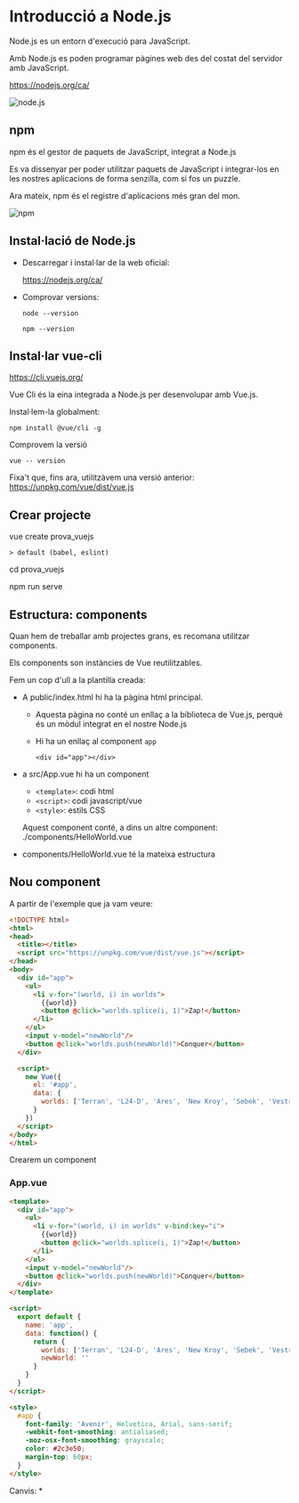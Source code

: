 Introducció a Node.js
=====================

Node.js es un entorn d'execució para JavaScript.

Amb Node.js es poden programar pàgines web des del costat del servidor amb JavaScript.

https://nodejs.org/ca/

![node.js](https://upload.wikimedia.org/wikipedia/commons/thumb/d/d9/Node.js_logo.svg/1280px-Node.js_logo.svg.png)

npm
---

npm és el gestor de paquets de JavaScript, integrat a Node.js

Es va dissenyar per poder utilitzar paquets de JavaScript i integrar-los en les nostres aplicacions de forma senzilla, com si fos un puzzle.

Ara mateix, npm és el registre d'aplicacions més gran del mon.

![npm](https://upload.wikimedia.org/wikipedia/commons/thumb/d/db/Npm-logo.svg/1200px-Npm-logo.svg.png)

Instal·lació de Node.js
----------------------

* Descarregar i instal·lar de la web oficial:

  https://nodejs.org/ca/

* Comprovar versions:

  ```
  node --version

  npm --version
  ```

Instal·lar vue-cli
------------------

https://cli.vuejs.org/

Vue Cli és la eina integrada a Node.js per desenvolupar amb Vue.js.

Instal·lem-la globalment:

```
npm install @vue/cli -g
```

Comprovem la versió

```
vue -- version
```

Fixa't que, fins ara, utilitzàvem una versió anterior: https://unpkg.com/vue/dist/vue.js

Crear projecte
--------------

vue create prova_vuejs

```
> default (babel, eslint)
```

cd prova_vuejs

npm run serve


Estructura: components
----------------------

Quan hem de treballar amb projectes grans, es recomana utilitzar components.

Els components son instàncies de Vue reutilitzables.

Fem un cop d'ull a la plantilla creada:
- A public/index.html hi ha la pàgina html principal.
  - Aquesta pàgina no conté un enllaç a la biblioteca de Vue.js, perquè és un mòdul integrat en el nostre Node.js
  - Hi ha un enllaç al component `app`

    `<div id="app"></div>`
- a src/App.vue hi ha un component
  - `<template>`: codi html
  - `<script>`: codi javascript/vue
  - `<style>`: estils CSS

  Aquest component conté, a dins un altre component: ./components/HelloWorld.vue
- components/HelloWorld.vue té la mateixa estructura

Nou component
--------------

A partir de l'exemple que ja vam veure:

```html
<!DOCTYPE html>
<html>
<head>
  <title></title>
  <script src="https://unpkg.com/vue/dist/vue.js"></script>
</head>
<body>
  <div id="app">
    <ul>
      <li v-for="(world, i) in worlds">
        {{world}}
        <button @click="worlds.splice(i, 1)">Zap!</button>
      </li>
    </ul>
    <input v-model="newWorld"/>
    <button @click="worlds.push(newWorld)">Conquer</button>
  </div>

  <script>
    new Vue({
      el: '#app',
      data: {
        worlds: ['Terran', 'L24-D', 'Ares', 'New Kroy', 'Sebek', 'Vestra']
      }
    })
  </script>
</body>
</html>
```

Crearem un component

### App.vue

```html
<template>
  <div id="app">
    <ul>
      <li v-for="(world, i) in worlds" v-bind:key="i">
        {{world}}
        <button @click="worlds.splice(i, 1)">Zap!</button>
      </li>
    </ul>
    <input v-model="newWorld"/>
    <button @click="worlds.push(newWorld)">Conquer</button>
  </div>
</template>

<script>
  export default {
    name: 'app',
    data: function() {
      return {
        worlds: ['Terran', 'L24-D', 'Ares', 'New Kroy', 'Sebek', 'Vestra'],
        newWorld: ''
      }
    }
  }
</script>

<style>
  #app {
    font-family: 'Avenir', Helvetica, Arial, sans-serif;
    -webkit-font-smoothing: antialiased;
    -moz-osx-font-smoothing: grayscale;
    color: #2c3e50;
    margin-top: 60px;
  }
</style>
```

Canvis:
* 